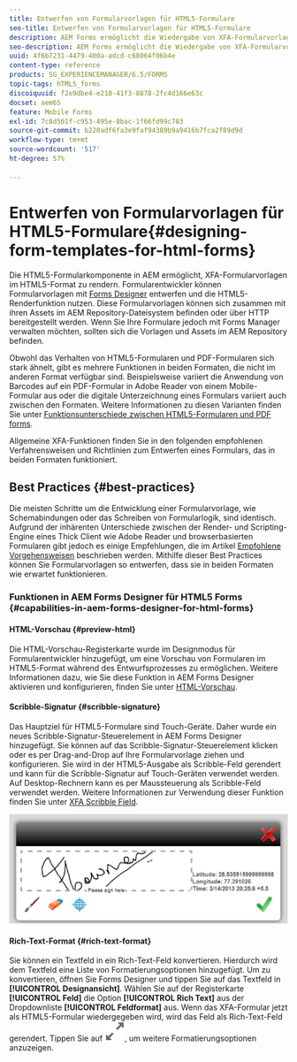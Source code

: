 ```yaml
---
title: Entwerfen von Formularvorlagen für HTML5-Formulare
seo-title: Entwerfen von Formularvorlagen für HTML5-Formulare
description: AEM Forms ermöglicht die Wiedergabe von XFA-Formularvorlagen im HTML5-Format. Formularentwickler können Formularvorlagen mit Designer entwerfen und die HTML5-Renderfunktion nutzen.
seo-description: AEM Forms ermöglicht die Wiedergabe von XFA-Formularvorlagen im HTML5-Format. Formularentwickler können Formularvorlagen mit Designer entwerfen und die HTML5-Renderfunktion nutzen.
uuid: 4f6b7231-4479-400a-adcd-c68064f06b4e
content-type: reference
products: SG_EXPERIENCEMANAGER/6.5/FORMS
topic-tags: hTML5_forms
discoiquuid: f2e9dbe4-e210-41f3-8878-2fc4d166e63c
docset: aem65
feature: Mobile Forms
exl-id: 7c8d501f-c953-495e-8bac-1f66fd99c783
source-git-commit: b220adf6fa3e9faf94389b9a9416b7fca2f89d9d
workflow-type: tm+mt
source-wordcount: '517'
ht-degree: 57%

---
```


# Entwerfen von Formularvorlagen für HTML5-Formulare{#designing-form-templates-for-html-forms}

Die HTML5-Formularkomponente in AEM ermöglicht, XFA-Formularvorlagen im HTML5-Format zu rendern. Formularentwickler können Formularvorlagen mit [Forms Designer](https://www.adobe.com/go/learn_aemforms_designer_63) entwerfen und die HTML5-Renderfunktion nutzen. Diese Formularvorlagen können sich zusammen mit ihren Assets im AEM Repository-Dateisystem befinden oder über HTTP bereitgestellt werden. Wenn Sie Ihre Formulare jedoch mit Forms Manager verwalten möchten, sollten sich die Vorlagen und Assets im AEM Repository befinden.

Obwohl das Verhalten von HTML5-Formularen und PDF-Formularen sich stark ähnelt, gibt es mehrere Funktionen in beiden Formaten, die nicht im anderen Format verfügbar sind. Beispielsweise variiert die Anwendung von Barcodes auf ein PDF-Formular in Adobe Reader von einem Mobile-Formular aus oder die digitale Unterzeichnung eines Formulars variiert auch zwischen den Formaten. Weitere Informationen zu diesen Varianten finden Sie unter [Funktionsunterschiede zwischen HTML5-Formularen und PDF forms](../../forms/using/feature-differentiation-html5-forms-pdf-forms.md).

Allgemeine XFA-Funktionen finden Sie in den folgenden empfohlenen Verfahrensweisen und Richtlinien zum Entwerfen eines Formulars, das in beiden Formaten funktioniert.

## Best Practices {#best-practices}

Die meisten Schritte um die Entwicklung einer Formularvorlage, wie Schemabindungen oder das Schreiben von Formularlogik, sind identisch. Aufgrund der inhärenten Unterschiede zwischen der Render- und Scripting-Engine eines Thick Client wie Adobe Reader und browserbasierten Formularen gibt jedoch es einige Empfehlungen, die im Artikel [Empfohlene Vorgehensweisen](/help/forms/using/design-accessible-html5-forms.md) beschrieben werden. Mithilfe dieser Best Practices können Sie Formularvorlagen so entwerfen, dass sie in beiden Formaten wie erwartet funktionieren.

### Funktionen in AEM Forms Designer für HTML5 Forms {#capabilities-in-aem-forms-designer-for-html-forms}

#### HTML-Vorschau {#preview-html}

Die HTML-Vorschau-Registerkarte wurde im Designmodus für Formularentwickler hinzugefügt, um eine Vorschau von Formularen im HTML5-Format während des Entwurfsprozesses zu ermöglichen. Weitere Informationen dazu, wie Sie diese Funktion in AEM Forms Designer aktivieren und konfigurieren, finden Sie unter [HTML-Vorschau](../../forms/using/preview-xdp-forms-html.md).

#### Scribble-Signatur {#scribble-signature}

Das Hauptziel für HTML5-Formulare sind Touch-Geräte. Daher wurde ein neues Scribble-Signatur-Steuerelement in AEM Forms Designer hinzugefügt. Sie können auf das Scribble-Signatur-Steuerelement klicken oder es per Drag-and-Drop auf Ihre Formularvorlage ziehen und konfigurieren. Sie wird in der HTML5-Ausgabe als Scribble-Feld gerendert und kann für die Scribble-Signatur auf Touch-Geräten verwendet werden. Auf Desktop-Rechnern kann es per Maussteuerung als Scribble-Feld verwendet werden. Weitere Informationen zur Verwendung dieser Funktion finden Sie unter [XFA Scribble Field](../../forms/using/scribble-signature.md).

![4](assets/4.png)

#### Rich-Text-Format {#rich-text-format}

Sie können ein Textfeld in ein Rich-Text-Feld konvertieren. Hierdurch wird dem Textfeld eine Liste von Formatierungsoptionen hinzugefügt. Um zu konvertieren, öffnen Sie Forms Designer und tippen Sie auf das Textfeld in **[!UICONTROL Designansicht]**. Wählen Sie auf der Registerkarte **[!UICONTROL Feld]** die Option **[!UICONTROL Rich Text]** aus der Dropdownliste **[!UICONTROL Feldformat]** aus. Wenn das XFA-Formular jetzt als HTML5-Formular wiedergegeben wird, wird das Feld als Rich-Text-Feld gerendert. Tippen Sie auf ![Maximieren](assets/maximize_icon.svg), um weitere Formatierungsoptionen anzuzeigen.
